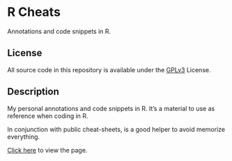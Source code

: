 # R Cheats

Annotations and code snippets in R.

## License

All source code in this repository is available under the [GPLv3](LICENSE) License.

## Description
My personal annotations and code snippets in R. It’s a material to use as 
reference when coding in R.

In conjunction with public cheat-sheets, is a good helper to avoid memorize 
everything.

[Click here](https://claudiosecco.github.io/r-cheats/) to view the page.
